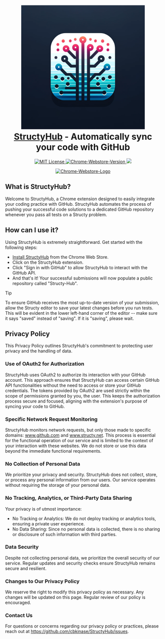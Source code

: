 <h1 align="center">
  <a href="https://chrome.google.com/webstore/detail/structyhub/ignimibnnkigbbgdkjcmeijacogeiabe"><img src="assets/logo.png" alt="StructyHub - Automatically sync your code to GitHub." width="400"></a>
  <br>
  <a href="https://chrome.google.com/webstore/detail/structyhub/ignimibnnkigbbgdkjcmeijacogeiabe">StructyHub</a> - Automatically sync your code with GitHub
  <br>
</h1>

<p align="center">
  <a href="LICENSE">
    <img src="https://img.shields.io/badge/License-MIT-green.svg" alt="MIT License"/>
  </a>
  <a href="https://chrome.google.com/webstore/detail/structyhub/ignimibnnkigbbgdkjcmeijacogeiabe">
    <img src="https://img.shields.io/chrome-web-store/v/ignimibnnkigbbgdkjcmeijacogeiabe.svg" alt="Chrome-Webstore-Version"/>
  </a>
  <a href="https://hits.seeyoufarm.com"><img src="https://hits.seeyoufarm.com/api/count/incr/badge.svg?url=https%3A%2F%2Fgithub.com%cbkinase%2FStructyHub%2F&count_bg=%2379C83D&title_bg=%23555555&icon=&icon_color=%23E7E7E7&title=visitors&edge_flat=false"/></a>
</p>

<p align="center">
  <a href="https://chrome.google.com/webstore/detail/structyhub/ignimibnnkigbbgdkjcmeijacogeiabe">
    <img src="https://user-images.githubusercontent.com/53124886/111952712-34f12300-8aee-11eb-9fdd-ad579a1eb235.png" alt="Chrome-Webstore-Logo"/>
  </a>
</p>

## What is StructyHub?

Welcome to StructyHub, a Chrome extension designed to easily integrate your coding practice with GitHub. StructyHub automates the process of pushing your successful code solutions to a dedicated GitHub repository whenever you pass all tests on a Structy problem.

## How can I use it?

Using StructyHub is extremely straightforward. Get started with the following steps:

- <a href="https://chrome.google.com/webstore/detail/structyhub/ignimibnnkigbbgdkjcmeijacogeiabe">Install StructyHub</a> from the Chrome Web Store.
- Click on the StructyHub extension.
- Click "Sign in with GitHub" to allow StructyHub to interact with the GitHub API.
- And that's it! Your successful submissions will now populate a public repository called "Structy-Hub".

> [!TIP]
> To ensure GitHub receives the most up-to-date version of your submission, allow the Structy editor to save your latest changes before you run tests. This will be evident in the lower left-hand corner of the editor -- make sure it says "saved" instead of "saving". If it is "saving", please wait.

## Privacy Policy

This Privacy Policy outlines StructyHub's commitment to protecting user privacy and the handling of data.

### Use of OAuth2 for Authorization
StructyHub uses OAuth2 to authorize its interaction with your GitHub account. This approach ensures that StructyHub can access certain GitHub API functionalities without the need to access or store your GitHub credentials. The tokens provided by OAuth2 are used strictly within the scope of permissions granted by you, the user. This keeps the authorization process secure and focused, aligning with the extension's purpose of syncing your code to GitHub.

### Specific Network Request Monitoring
StructyHub monitors network requests, but only those made to specific domains: www.github.com and www.structy.net. This process is essential for the functional operation of our service and is limited to the context of your interaction with these websites. We do not store or use this data beyond the immediate functional requirements.

### No Collection of Personal Data
We prioritize your privacy and security. StructyHub does not collect, store, or process any personal information from our users. Our service operates without requiring the storage of your personal data.

### No Tracking, Analytics, or Third-Party Data Sharing
Your privacy is of utmost importance:
- No Tracking or Analytics: We do not deploy tracking or analytics tools, ensuring a private user experience.
- No Data Sharing: Since no personal data is collected, there is no sharing or disclosure of such information with third parties.

### Data Security
Despite not collecting personal data, we prioritize the overall security of our service. Regular updates and security checks ensure StructyHub remains secure and resilient.

### Changes to Our Privacy Policy
We reserve the right to modify this privacy policy as necessary. Any changes will be updated on this page. Regular review of our policy is encouraged.

### Contact Us
For questions or concerns regarding our privacy policy or practices, please reach out at https://github.com/cbkinase/StructyHub/issues.
